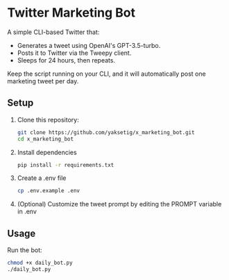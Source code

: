 # Twitter Marketing Bot

A simple CLI-based Twitter that:

- Generates a tweet using OpenAI's GPT-3.5-turbo.
- Posts it to Twitter via the Tweepy client.
- Sleeps for 24 hours, then repeats.

Keep the script running on your CLI, and it will automatically post one marketing tweet per day.

## Setup

1. Clone this repository:
   ```bash
   git clone https://github.com/yaksetig/x_marketing_bot.git
   cd x_marketing_bot

2. Install dependencies
   ```bash
   pip install -r requirements.txt
   
3. Create a .env file
   ```bash
   cp .env.example .env

5. (Optional) Customize the tweet prompt by editing the PROMPT variable in .env

## Usage

Run the bot:

   ```bash
   chmod +x daily_bot.py
   ./daily_bot.py

